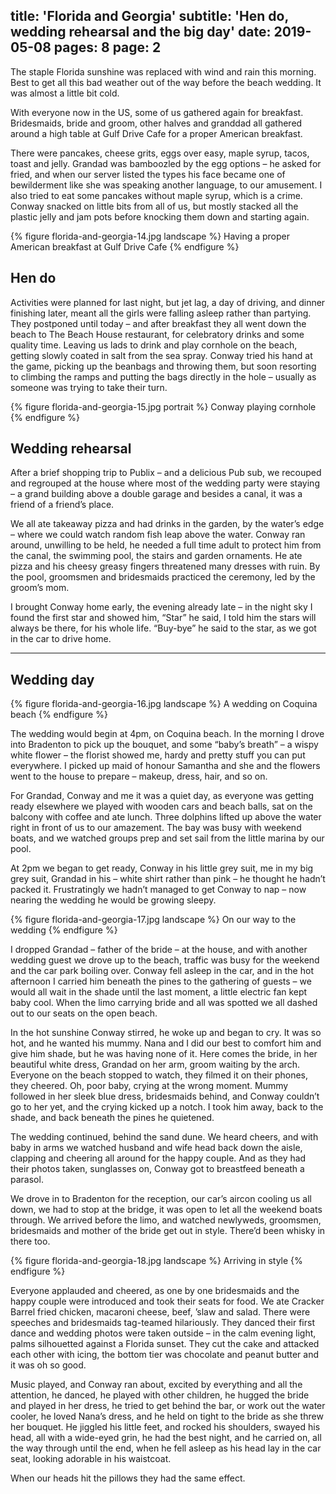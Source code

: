 title: 'Florida and Georgia'
subtitle: 'Hen do, wedding rehearsal and the big day'
date: 2019-05-08
pages: 8
page: 2
---

The staple Florida sunshine was replaced with wind and rain this morning. Best to get all this bad weather out of the way before the beach wedding. It was almost a little bit cold.

With everyone now in the US, some of us gathered again for breakfast. Bridesmaids, bride and groom, other halves and granddad all gathered around a high table at Gulf Drive Cafe for a proper American breakfast.

There were pancakes, cheese grits, eggs over easy, maple syrup, tacos, toast and jelly. Grandad was bamboozled by the egg options – he asked for fried, and when our server listed the types his face became one of bewilderment like she was speaking another language, to our amusement. I also tried to eat some pancakes without maple syrup, which is a crime. Conway snacked on little bits from all of us, but mostly stacked all the plastic jelly and jam pots before knocking them down and starting again.

{% figure florida-and-georgia-14.jpg landscape %}
Having a proper American breakfast at Gulf Drive Cafe
{% endfigure %}

## Hen do

Activities were planned for last night, but jet lag, a day of driving, and dinner finishing later, meant all the girls were falling asleep rather than partying. They postponed until today – and after breakfast they all went down the beach to The Beach House restaurant, for celebratory drinks and some quality time. Leaving us lads to drink and play cornhole on the beach, getting slowly coated in salt from the sea spray. Conway tried his hand at the game, picking up the beanbags and throwing them, but soon resorting to climbing the ramps and putting the bags directly in the hole – usually as someone was trying to take their turn.

{% figure florida-and-georgia-15.jpg portrait %}
Conway playing cornhole
{% endfigure %}

## Wedding rehearsal

After a brief shopping trip to Publix – and a delicious Pub sub, we recouped and regrouped at the house where most of the wedding party were staying – a grand building above a double garage and besides a canal, it was a friend of a friend’s place.

We all ate takeaway pizza and had drinks in the garden, by the water’s edge – where we could watch random fish leap above the water. Conway ran around, unwilling to be held, he needed a full time adult to protect him from the canal, the swimming pool, the stairs and garden ornaments. He ate pizza and his cheesy greasy fingers threatened many dresses with ruin. By the pool, groomsmen and bridesmaids practiced the ceremony, led by the groom’s mom.

I brought Conway home early, the evening already late – in the night sky I found the first star and showed him, “Star” he said, I told him the stars will always be there, for his whole life. “Buy-bye” he said to the star, as we got in the car to drive home.

---

## Wedding day

{% figure florida-and-georgia-16.jpg landscape %}
A wedding on Coquina beach
{% endfigure %}

The wedding would begin at 4pm, on Coquina beach. In the morning I drove into Bradenton to pick up the bouquet, and some “baby’s breath” – a wispy white flower – the florist showed me, hardy and pretty stuff you can put everywhere. I picked up maid of honour Samantha and she and the flowers went to the house to prepare – makeup, dress, hair, and so on.

For Grandad, Conway and me it was a quiet day, as everyone was getting ready elsewhere we played with wooden cars and beach balls, sat on the balcony with coffee and ate lunch. Three dolphins lifted up above the water right in front of us to our amazement. The bay was busy with weekend boats, and we watched groups prep and set sail from the little marina by our pool.

At 2pm we began to get ready, Conway in his little grey suit, me in my big grey suit, Grandad in his – white shirt rather than pink – he thought he hadn’t packed it. Frustratingly we hadn’t managed to get Conway to nap – now nearing the wedding he would be growing sleepy.

{% figure florida-and-georgia-17.jpg landscape %}
On our way to the wedding
{% endfigure %}

I dropped Grandad – father of the bride – at the house, and with another wedding guest we drove up to the beach, traffic was busy for the weekend and the car park boiling over. Conway fell asleep in the car, and in the hot afternoon I carried him beneath the pines to the gathering of guests – we would all wait in the shade until the last moment, a little electric fan kept baby cool. When the limo carrying bride and all was spotted we all dashed out to our seats on the open beach.

In the hot sunshine Conway stirred, he woke up and began to cry. It was so hot, and he wanted his mummy. Nana and I did our best to comfort him and give him shade, but he was having none of it. Here comes the bride, in her beautiful white dress, Grandad on her arm, groom waiting by the arch. Everyone on the beach stopped to watch, they filmed it on their phones, they cheered. Oh, poor baby, crying at the wrong moment. Mummy followed in her sleek blue dress, bridesmaids behind, and Conway couldn’t go to her yet, and the crying kicked up a notch. I took him away, back to the shade, and back beneath the pines he quietened.

The wedding continued, behind the sand dune. We heard cheers, and with baby in arms we watched husband and wife head back down the aisle, clapping and cheering all around for the happy couple. And as they had their photos taken, sunglasses on, Conway got to breastfeed beneath a parasol.

We drove in to Bradenton for the reception, our car’s aircon cooling us all down, we had to stop at the bridge, it was open to let all the weekend boats through. We arrived before the limo, and watched newlyweds, groomsmen, bridesmaids and mother of the bride get out in style. There’d been whisky in there too.

{% figure florida-and-georgia-18.jpg landscape %}
Arriving in style
{% endfigure %}

Everyone applauded and cheered, as one by one bridesmaids and the happy couple were introduced and took their seats for food. We ate Cracker Barrel fried chicken, macaroni cheese, beef, ’slaw and salad. There were speeches and bridesmaids tag-teamed hilariously. They danced their first dance and wedding photos were taken outside – in the calm evening light, palms silhouetted against a Florida sunset. They cut the cake and attacked each other with icing, the bottom tier was chocolate and peanut butter and it was oh so good.

Music played, and Conway ran about, excited by everything and all the attention, he danced, he played with other children, he hugged the bride and played in her dress, he tried to get behind the bar, or work out the water cooler, he loved Nana’s dress, and he held on tight to the bride as she threw her bouquet. He jiggled his little feet, and rocked his shoulders, swayed his head, all with a wide-eyed grin, he had the best night, and he carried on, all the way through until the end, when he fell asleep as his head lay in the car seat, looking adorable in his waistcoat.

When our heads hit the pillows they had the same effect.
